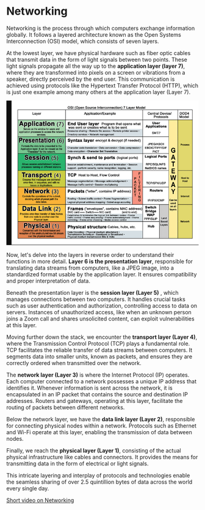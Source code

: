 # Networking

Networking is the process through which computers exchange information globally. It follows a layered architecture known as the Open Systems Interconnection (OSI) model, which consists of seven layers.

At the lowest layer, we have physical hardware such as fiber optic cables that transmit data in the form of light signals between two points. These light signals propagate all the way up to the **application layer (layer 7)**, where they are transformed into pixels on a screen or vibrations from a speaker, directly perceived by the end user. This communication is achieved using protocols like the Hypertext Transfer Protocol (HTTP), which is just one example among many others at the application layer (Layer 7).

![OSI](https://github.com/hemanthravishankar/Learning/blob/f8b1f57c35c5522d5bf26d1ed0b4e232e6550da5/Screenshot%202023-06-29%20at%209.00.39%20AM.png)

Now, let's delve into the layers in reverse order to understand their functions in more detail. **Layer 6 is the presentation layer**, responsible for translating data streams from computers, like a JPEG image, into a standardized format usable by the application layer. It ensures compatibility and proper interpretation of data.

Beneath the presentation layer is the **session layer (Layer 5)** , which manages connections between two computers. It handles crucial tasks such as user authentication and authorization, controlling access to data on servers. Instances of unauthorized access, like when an unknown person joins a Zoom call and shares unsolicited content, can exploit vulnerabilities at this layer.

Moving further down the stack, we encounter the **transport layer (Layer 4)**, where the Transmission Control Protocol (TCP) plays a fundamental role. TCP facilitates the reliable transfer of data streams between computers. It segments data into smaller units, known as packets, and ensures they are correctly ordered when transmitted over the network.

The **network layer (Layer 3)** is where the Internet Protocol (IP) operates. Each computer connected to a network possesses a unique IP address that identifies it. Whenever information is sent across the network, it is encapsulated in an IP packet that contains the source and destination IP addresses. Routers and gateways, operating at this layer, facilitate the routing of packets between different networks.

Below the network layer, we have the **data link layer (Layer 2)**, responsible for connecting physical nodes within a network. Protocols such as Ethernet and Wi-Fi operate at this layer, enabling the transmission of data between nodes.

Finally, we reach the **physical layer (Layer 1)**, consisting of the actual physical infrastructure like cables and connectors. It provides the means for transmitting data in the form of electrical or light signals.

This intricate layering and interplay of protocols and technologies enable the seamless sharing of over 2.5 quintillion bytes of data across the world every single day.

[Short video on Networking](https://youtu.be/keeqnciDVOo)
